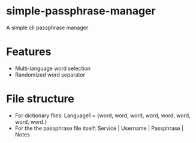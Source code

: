 # simple-passphrase-manager
A simple cli passphrase manager 

# Features

* Multi-language word selection
* Randomized word separator

# File structure
* For dictionary files: 
	Language1 = {word, word, word, word,
						word, word, word, word.}
* For the the passphrase file itself:
	Service | Username | Passphrase | Notes

